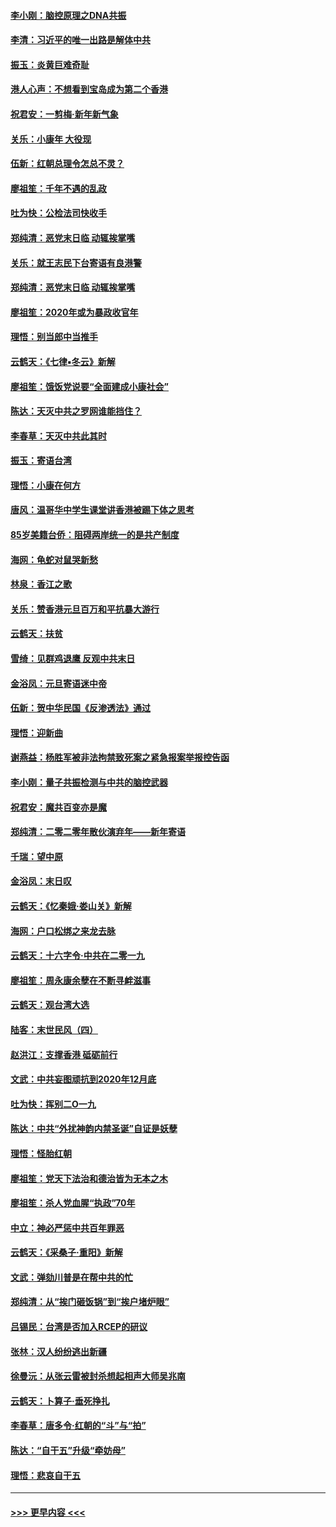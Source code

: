 #### [李小刚：脑控原理之DNA共振](../pages/nsc993/n11780962.md?t=01102011) 
#### [李清：习近平的唯一出路是解体中共](../pages/nsc993/n11780866.md?t=01102011) 
#### [振玉：炎黄巨难奇耻](../pages/nsc993/n11779632.md?t=01102011) 
#### [港人心声：不想看到宝岛成为第二个香港](../pages/nsc993/n11778817.md?t=01102011) 
#### [祝君安：一剪梅‧新年新气象](../pages/nsc993/n11776340.md?t=01102011) 
#### [关乐：小康年 大役现](../pages/nsc993/n11774213.md?t=01102011) 
#### [伍新：红朝总理令怎总不灵？](../pages/nsc993/n11770813.md?t=01102011) 
#### [廖祖笙：千年不遇的乱政](../pages/nsc993/n11770373.md?t=01102011) 
#### [吐为快：公检法司快收手](../pages/nsc993/n11770359.md?t=01102011) 
#### [郑纯清：恶党末日临 动辄挨掌嘴](../pages/nsc993/n11769912.md?t=01102011) 
#### [关乐：就王志民下台寄语有良港警](../pages/nsc993/n11769903.md?t=01102011) 
#### [郑纯清：恶党末日临 动辄挨掌嘴](../pages/nsc993/n11769356.md?t=01102011) 
#### [廖祖笙：2020年或为暴政收官年](../pages/nsc993/n11768216.md?t=01102011) 
#### [理悟：别当郎中当推手](../pages/nsc993/n11768243.md?t=01102011) 
#### [云鹤天：《七律▪冬云》新解](../pages/nsc993/n11768204.md?t=01102011) 
#### [廖祖笙：饿饭党说要“全面建成小康社会”](../pages/nsc993/n11767482.md?t=01102011) 
#### [陈达：天灭中共之罗网谁能挡住？](../pages/nsc993/n11767465.md?t=01102011) 
#### [李春草：天灭中共此其时](../pages/nsc993/n11767452.md?t=01102011) 
#### [振玉：寄语台湾](../pages/nsc993/n11767432.md?t=01102011) 
#### [理悟：小康在何方](../pages/nsc993/n11767394.md?t=01102011) 
#### [唐风：温哥华中学生课堂讲香港被踢下体之思考](../pages/nsc993/n11766848.md?t=01102011) 
#### [85岁美籍台侨：阻碍两岸统一的是共产制度](../pages/nsc993/n11765043.md?t=01102011) 
#### [海网：龟蛇对鼠哭新愁](../pages/nsc993/n11764895.md?t=01102011) 
#### [林泉：香江之歌](../pages/nsc993/n11764415.md?t=01102011) 
#### [关乐：赞香港元旦百万和平抗暴大游行](../pages/nsc993/n11764382.md?t=01102011) 
#### [云鹤天：扶贫](../pages/nsc993/n11764245.md?t=01102011) 
#### [雪绮：见群鸡退鹰  反观中共末日](../pages/nsc993/n11762112.md?t=01102011) 
#### [金浴凤：元旦寄语迷中帝](../pages/nsc993/n11761788.md?t=01102011) 
#### [伍新：贺中华民国《反渗透法》通过](../pages/nsc993/n11761994.md?t=01102011) 
#### [理悟：迎新曲](../pages/nsc993/n11761152.md?t=01102011) 
#### [谢燕益：杨胜军被非法拘禁致死案之紧急报案举报控告函](../pages/nsc993/n11756134.md?t=01102011) 
#### [李小刚：量子共振检测与中共的脑控武器](../pages/nsc993/n11754518.md?t=01102011) 
#### [祝君安：魔共百变亦是魔](../pages/nsc993/n11754469.md?t=01102011) 
#### [郑纯清：二零二零年散伙演弃年——新年寄语](../pages/nsc993/n11754195.md?t=01102011) 
#### [千瑞：望中原](../pages/nsc993/n11754159.md?t=01102011) 
#### [金浴凤：末日叹](../pages/nsc993/n11752359.md?t=01102011) 
#### [云鹤天：《忆秦娥‧娄山关》新解](../pages/nsc993/n11752348.md?t=01102011) 
#### [海网：户口松绑之来龙去脉](../pages/nsc993/n11752328.md?t=01102011) 
#### [云鹤天：十六字令‧中共在二零一九](../pages/nsc993/n11752305.md?t=01102011) 
#### [廖祖笙：周永康余孽在不断寻衅滋事](../pages/nsc993/n11751013.md?t=01102011) 
#### [云鹤天：观台湾大选](../pages/nsc993/n11751007.md?t=01102011) 
#### [陆客：末世民风（四）](../pages/nsc993/n11749203.md?t=01102011) 
#### [赵洪江：支撑香港 砥砺前行](../pages/nsc993/n11748482.md?t=01102011) 
#### [文武：中共妄图顽抗到2020年12月底](../pages/nsc993/n11748446.md?t=01102011) 
#### [吐为快：挥别二O一九](../pages/nsc993/n11748411.md?t=01102011) 
#### [陈达：中共“外扰神韵内禁圣诞”自证是妖孽](../pages/nsc993/n11748226.md?t=01102011) 
#### [理悟：怪胎红朝](../pages/nsc993/n11748206.md?t=01102011) 
#### [廖祖笙：党天下法治和德治皆为无本之木](../pages/nsc993/n11748135.md?t=01102011) 
#### [廖祖笙：杀人党血腥“执政”70年](../pages/nsc993/n11745144.md?t=01102011) 
#### [中立：神必严惩中共百年罪恶](../pages/nsc993/n11744970.md?t=01102011) 
#### [云鹤天：《采桑子‧重阳》新解](../pages/nsc993/n11744948.md?t=01102011) 
#### [文武：弹劾川普是在帮中共的忙](../pages/nsc993/n11744758.md?t=01102011) 
#### [郑纯清：从“挨门砸饭锅”到“挨户堵炉眼”](../pages/nsc993/n11744745.md?t=01102011) 
#### [吕锡民：台湾是否加入RCEP的研议](../pages/nsc993/n11744701.md?t=01102011) 
#### [张林：汉人纷纷逃出新疆](../pages/nsc993/n11743530.md?t=01102011) 
#### [徐曼沅：从张云雷被封杀想起相声大师吴兆南](../pages/nsc993/n11741816.md?t=01102011) 
#### [云鹤天：卜算子‧垂死挣扎](../pages/nsc993/n11739956.md?t=01102011) 
#### [李春草：唐多令‧红朝的“斗”与“拍”](../pages/nsc993/n11739830.md?t=01102011) 
#### [陈达：“自干五”升级“牵妨母”](../pages/nsc993/n11739724.md?t=01102011) 
#### [理悟：悲哀自干五](../pages/nsc993/n11739547.md?t=01102011) 

----
#### [ >>> 更早内容 <<< ](../indexes/nsc993-earlier.md)
